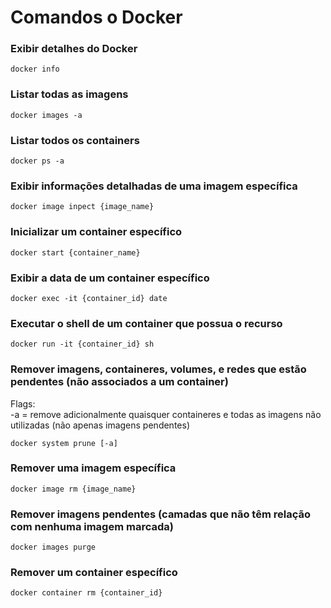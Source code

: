 # Comandos o Docker

### Exibir detalhes do Docker
```
docker info
```

### Listar todas as imagens
```
docker images -a
```

### Listar todos os containers
```
docker ps -a
```

### Exibir informações detalhadas de uma imagem específica
```
docker image inpect {image_name}
```

### Inicializar um container específico
```
docker start {container_name}
```

### Exibir a data de um container específico
```
docker exec -it {container_id} date
```

### Executar o shell de um container que possua o recurso
```
docker run -it {container_id} sh
```

### Remover imagens, containeres, volumes, e redes que estão pendentes (não associados a um container)
Flags:</br>
-a = remove adicionalmente quaisquer containeres e todas as imagens não utilizadas (não apenas imagens pendentes)
```
docker system prune [-a]
```

### Remover uma imagem específica
```
docker image rm {image_name}
```

### Remover imagens pendentes (camadas que não têm relação com nenhuma imagem marcada)
```
docker images purge
```

### Remover um container específico
```
docker container rm {container_id}
```

